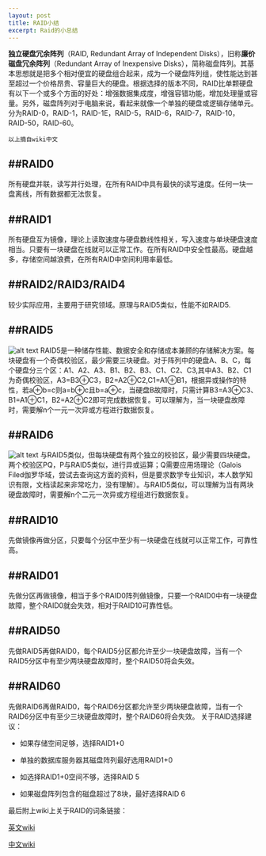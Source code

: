```yaml
---
layout: post
title: RAID小结
excerpt: Raid的小总结
---
```

**独立硬盘冗余阵列**（RAID, Redundant Array of Independent Disks），旧称**廉价磁盘冗余阵列**（Redundant Array of Inexpensive Disks），简称磁盘阵列。其基本思想就是把多个相对便宜的硬盘组合起来，成为一个硬盘阵列组，使性能达到甚至超过一个价格昂贵、容量巨大的硬盘。根据选择的版本不同，RAID比单颗硬盘有以下一个或多个方面的好处：增强数据集成度，增强容错功能，增加处理量或容量。另外，磁盘阵列对于电脑来说，看起来就像一个单独的硬盘或逻辑存储单元。分为RAID-0，RAID-1，RAID-1E，RAID-5，RAID-6，RAID-7，RAID-10，RAID-50，RAID-60。

```
以上摘自wiki中文
```

##RAID0
-------------
所有硬盘并联，读写并行处理，在所有RAID中具有最快的读写速度。任何一块一盘离线，所有数据都无法恢复。

##RAID1
-------------
所有硬盘互为镜像，理论上读取速度与硬盘数线性相关，写入速度与单块硬盘速度相当。只要有一块硬盘在线就可以正常工作。在所有RAID中安全性最高。硬盘越多，存储空间越浪费，在所有RAID中空间利用率最低。

##RAID2/RAID3/RAID4
-------------
较少实际应用，主要用于研究领域。原理与RAID5类似，性能不如RAID5.

##RAID5
-------------
![alt text](https://raw.githubusercontent.com/nfhy/nfhy.github.io/master/images/raidAbout/raid5.png "RAID5")
RAID5是一种储存性能、数据安全和存储成本兼顾的存储解决方案。每块硬盘有一个奇偶校验区，最少需要三块硬盘。对于阵列中的硬盘A、B、C，每个硬盘分三个区：A1、A2、A3、B1、B2、B3、C1、C2、C3,其中A3、B2、C1为奇偶校验区，A3=B3⊕C3，B2=A2⊕C2,C1=A1⊕B1，根据异或操作的特性，若a⊕b=c则a=b⊕c且b=a⊕c，当硬盘B故障时，只需计算B3=A3⊕C3、B1=A1⊕C1，B2=A2⊕C2即可完成数据恢复。可以理解为，当一块硬盘故障时，需要解n个一元一次异或方程进行数据恢复。

##RAID6
-------------
![alt text](https://raw.githubusercontent.com/nfhy/nfhy.github.io/master/images/raidAbout/raid6.png "RAID6")
与RAID5类似，但每块硬盘有两个独立的校验区，最少需要四块硬盘。两个校验区PQ，P与RAID5类似，进行异或运算；Q需要应用场理论（Galois Filed伽罗华域，尝试去查询这方面的资料，但是要求数学专业知识，本人数学知识有限，文档读起来非常吃力，没有理解）。与RAID5类似，可以理解为当有两块硬盘故障时，需要解n个二元一次异或方程组进行数据恢复。

##RAID10
-------------
先做镜像再做分区，只要每个分区中至少有一块硬盘在线就可以正常工作，可靠性高。

##RAID01
-------------
先做分区再做镜像，相当于多个RAID0阵列做镜像，只要一个RAID0中有一块硬盘故障，整个RAID0就会失效，相对于RAID10可靠性低。

##RAID50
-------------
先做RAID5再做RAID0，每个RAID5分区都允许至少一块硬盘故障，当有一个RAID5分区中有至少两块硬盘故障时，整个RAID50将会失效。

##RAID60
-------------
先做RAID6再做RAID0，每个RAID6分区都允许至少两块硬盘故障，当有一个RAID6分区中有至少三块硬盘故障时，整个RAID60将会失效。
关于RAID选择建议：

*	如果存储空间足够，选择RAID1+0

*	单独的数据库服务器其磁盘阵列最好选用RAID1+0

*	如选择RAID1+0空间不够，选择RAID 5

*	如果磁盘阵列包含的磁盘超过了8块，最好选择RAID 6

 

最后附上wiki上关于RAID的词条链接：

[英文wiki](https://en.wikipedia.org/wiki/Standard_RAID_levels)

[中文wiki](https://zh.wikipedia.org/wiki/RAID)

